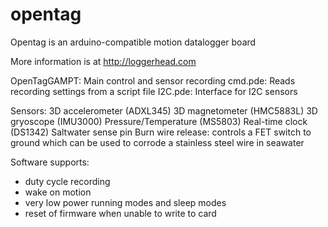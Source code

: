 # opentag
Opentag is an arduino-compatible motion datalogger board

More information is at http://loggerhead.com

OpenTagGAMPT: Main control and sensor recording
cmd.pde: Reads recording settings from a script file
I2C.pde: Interface for I2C sensors

Sensors:
3D accelerometer (ADXL345)
3D magnetometer (HMC5883L)
3D gryoscope (IMU3000)
Pressure/Temperature (MS5803)
Real-time clock (DS1342)
Saltwater sense pin
Burn wire release: controls a FET switch to ground which can be used to corrode a stainless steel wire in seawater

Software supports:
- duty cycle recording
- wake on motion
- very low power running modes and sleep modes
- reset of firmware when unable to write to card